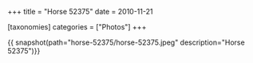 +++
title = "Horse 52375"
date = 2010-11-21

[taxonomies]
categories = ["Photos"]
+++

{{ snapshot(path="horse-52375/horse-52375.jpeg" description="Horse 52375")}}
